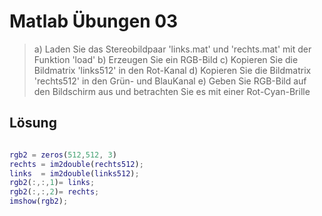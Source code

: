 # Matlab Übungen 03

> a) Laden Sie das Stereobildpaar 'links.mat' und 'rechts.mat' mit der Funktion 'load'
> b) Erzeugen Sie ein RGB-Bild
> c) Kopieren Sie die Bildmatrix 'links512' in den Rot-Kanal
> d) Kopieren Sie die Bildmatrix 'rechts512' in den Grün- und BlauKanal
> e) Geben Sie RGB-Bild auf den Bildschirm aus und betrachten Sie es mit einer Rot-Cyan-Brille

## Lösung

``` Matlab

rgb2 = zeros(512,512, 3)
rechts = im2double(rechts512);
links  = im2double(links512);
rgb2(:,:,1)= links;
rgb2(:,:,2)= rechts;
imshow(rgb2);

``` 